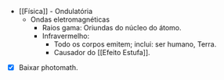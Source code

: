 - [[Física]] - Ondulatória
	- Ondas eletromagnéticas
		- Raios gama: Oriundas do núcleo do átomo.
		- Infravermelho:
			- Todo os corpos emitem; inclui: ser humano, Terra.
			- Causador do [[Efeito Estufa]].

- [x] Baixar photomath.